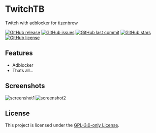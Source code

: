 # TwitchTB
Twitch with adblocker for tizenbrew

[![GitHub release](https://img.shields.io/github/release/OwenTheKid/TwitchTB.svg)](https://github.com/OwenTheKid/TwitchTB/releases)
[![GitHub issues](https://img.shields.io/github/issues/OwenTheKid/TwitchTB.svg)](https://github.com/OwenTheKid/TwitchTB/issues)
[![GitHub last commit](https://img.shields.io/github/last-commit/OwenTheKid/TwitchTB.svg)](https://github.com/OwenTheKid/TwitchTB/commits)
[![GitHub stars](https://img.shields.io/github/stars/OwenTheKid/TwitchTB.svg)](https://github.com/OwenTheKid/TwitchTB)
[![GitHub license](https://img.shields.io/github/license/OwenTheKid/TwitchTB.svg)](https://github.com/OwenTheKid/TwitchTB/blob/master/LICENSE)

## Features

* Adblocker
* Thats all...

## Screenshots

![screenshot1](https://user-images.githubusercontent.com/13004175/54634183-5b6d6c80-4a4d-11e9-8e4e-0cfcf4f7c0f6.png)
![screenshot2](https://user-images.githubusercontent.com/13004175/54634184-5c3a6f00-4a4d-11e9-92cb-3a6a7f9ae8c5.png)

## License

This project is licensed under the [GPL-3.0-only License](https://github.com/OwenTheKid/TwitchTB/blob/master/LICENSE).
